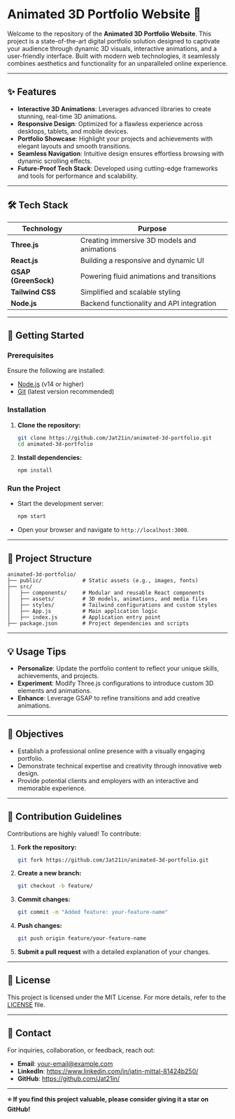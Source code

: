 # **Animated 3D Portfolio Website** 🌟

Welcome to the repository of the **Animated 3D Portfolio Website**. This project is a state-of-the-art digital portfolio solution designed to captivate your audience through dynamic 3D visuals, interactive animations, and a user-friendly interface. Built with modern web technologies, it seamlessly combines aesthetics and functionality for an unparalleled online experience.

---

## **✨ Features**

- **Interactive 3D Animations**: Leverages advanced libraries to create stunning, real-time 3D animations.
- **Responsive Design**: Optimized for a flawless experience across desktops, tablets, and mobile devices.
- **Portfolio Showcase**: Highlight your projects and achievements with elegant layouts and smooth transitions.
- **Seamless Navigation**: Intuitive design ensures effortless browsing with dynamic scrolling effects.
- **Future-Proof Tech Stack**: Developed using cutting-edge frameworks and tools for performance and scalability.

---

## **🛠️ Tech Stack**

| **Technology**       | **Purpose**                                   |
|-----------------------|-----------------------------------------------|
| **Three.js**          | Creating immersive 3D models and animations  |
| **React.js**          | Building a responsive and dynamic UI         |
| **GSAP (GreenSock)**  | Powering fluid animations and transitions    |
| **Tailwind CSS**      | Simplified and scalable styling              |
| **Node.js**           | Backend functionality and API integration    |

---

## **🚀 Getting Started**

### **Prerequisites**
Ensure the following are installed:
- [Node.js](https://nodejs.org/) (v14 or higher)
- [Git](https://git-scm.com/) (latest version recommended)

### **Installation**

1. **Clone the repository:**
   ```bash
   git clone https://github.com/Jat21in/animated-3d-portfolio.git
   cd animated-3d-portfolio
   ```
2. **Install dependencies:**
   ```bash
   npm install
   ```

### **Run the Project**
- Start the development server:
  ```bash
  npm start
  ```
- Open your browser and navigate to `http://localhost:3000`.

---

## **📂 Project Structure**

```plaintext
animated-3d-portfolio/
├── public/             # Static assets (e.g., images, fonts)
├── src/
│   ├── components/     # Modular and reusable React components
│   ├── assets/         # 3D models, animations, and media files
│   ├── styles/         # Tailwind configurations and custom styles
│   ├── App.js          # Main application logic
│   ├── index.js        # Application entry point
├── package.json        # Project dependencies and scripts
```

---

## **💡 Usage Tips**

- **Personalize**: Update the portfolio content to reflect your unique skills, achievements, and projects.
- **Experiment**: Modify Three.js configurations to introduce custom 3D elements and animations.
- **Enhance**: Leverage GSAP to refine transitions and add creative animations.

---

## **🎯 Objectives**

- Establish a professional online presence with a visually engaging portfolio.
- Demonstrate technical expertise and creativity through innovative web design.
- Provide potential clients and employers with an interactive and memorable experience.

---

## **🤝 Contribution Guidelines**

Contributions are highly valued! To contribute:

1. **Fork the repository:**
   ```bash
   git fork https://github.com/Jat21in/animated-3d-portfolio.git
   ```
2. **Create a new branch:**
   ```bash
   git checkout -b feature/
   ```
3. **Commit changes:**
   ```bash
   git commit -m "Added feature: your-feature-name"
   ```
4. **Push changes:**
   ```bash
   git push origin feature/your-feature-name
   ```
5. **Submit a pull request** with a detailed explanation of your changes.

---

## **📜 License**

This project is licensed under the MIT License. For more details, refer to the [LICENSE](LICENSE) file.

---

## **📧 Contact**

For inquiries, collaboration, or feedback, reach out:
- **Email**: your-email@example.com
- **LinkedIn**: https://www.linkedin.com/in/jatin-mittal-81424b250/
- **GitHub**: https://github.com/Jat21in/

---

**⭐ If you find this project valuable, please consider giving it a star on GitHub!**
